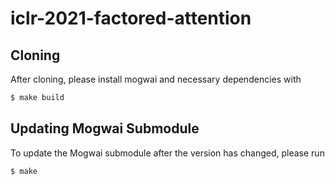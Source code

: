 # iclr-2021-factored-attention

## Cloning

After cloning, please install mogwai and necessary dependencies with
```bash
$ make build
```

## Updating Mogwai Submodule

To update the Mogwai submodule after the version has changed, please run
```bash
$ make
```
